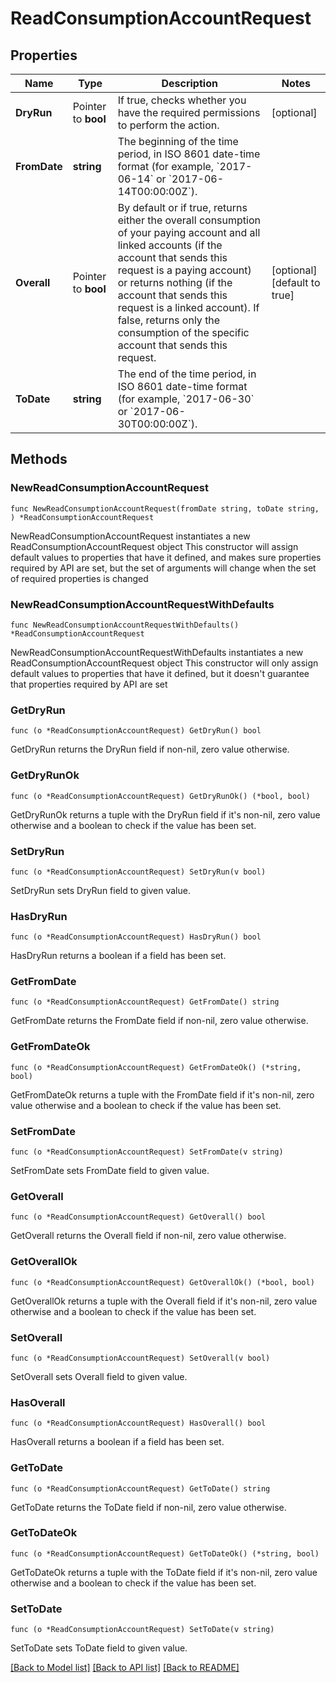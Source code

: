# ReadConsumptionAccountRequest

## Properties

Name | Type | Description | Notes
------------ | ------------- | ------------- | -------------
**DryRun** | Pointer to **bool** | If true, checks whether you have the required permissions to perform the action. | [optional] 
**FromDate** | **string** | The beginning of the time period, in ISO 8601 date-time format (for example, &#x60;2017-06-14&#x60; or &#x60;2017-06-14T00:00:00Z&#x60;). | 
**Overall** | Pointer to **bool** | By default or if true, returns either the overall consumption of your paying account and all linked accounts (if the account that sends this request is a paying account) or returns nothing (if the account that sends this request is a linked account). If false, returns only the consumption of the specific account that sends this request. | [optional] [default to true]
**ToDate** | **string** | The end of the time period, in ISO 8601 date-time format (for example, &#x60;2017-06-30&#x60; or &#x60;2017-06-30T00:00:00Z&#x60;). | 

## Methods

### NewReadConsumptionAccountRequest

`func NewReadConsumptionAccountRequest(fromDate string, toDate string, ) *ReadConsumptionAccountRequest`

NewReadConsumptionAccountRequest instantiates a new ReadConsumptionAccountRequest object
This constructor will assign default values to properties that have it defined,
and makes sure properties required by API are set, but the set of arguments
will change when the set of required properties is changed

### NewReadConsumptionAccountRequestWithDefaults

`func NewReadConsumptionAccountRequestWithDefaults() *ReadConsumptionAccountRequest`

NewReadConsumptionAccountRequestWithDefaults instantiates a new ReadConsumptionAccountRequest object
This constructor will only assign default values to properties that have it defined,
but it doesn't guarantee that properties required by API are set

### GetDryRun

`func (o *ReadConsumptionAccountRequest) GetDryRun() bool`

GetDryRun returns the DryRun field if non-nil, zero value otherwise.

### GetDryRunOk

`func (o *ReadConsumptionAccountRequest) GetDryRunOk() (*bool, bool)`

GetDryRunOk returns a tuple with the DryRun field if it's non-nil, zero value otherwise
and a boolean to check if the value has been set.

### SetDryRun

`func (o *ReadConsumptionAccountRequest) SetDryRun(v bool)`

SetDryRun sets DryRun field to given value.

### HasDryRun

`func (o *ReadConsumptionAccountRequest) HasDryRun() bool`

HasDryRun returns a boolean if a field has been set.

### GetFromDate

`func (o *ReadConsumptionAccountRequest) GetFromDate() string`

GetFromDate returns the FromDate field if non-nil, zero value otherwise.

### GetFromDateOk

`func (o *ReadConsumptionAccountRequest) GetFromDateOk() (*string, bool)`

GetFromDateOk returns a tuple with the FromDate field if it's non-nil, zero value otherwise
and a boolean to check if the value has been set.

### SetFromDate

`func (o *ReadConsumptionAccountRequest) SetFromDate(v string)`

SetFromDate sets FromDate field to given value.


### GetOverall

`func (o *ReadConsumptionAccountRequest) GetOverall() bool`

GetOverall returns the Overall field if non-nil, zero value otherwise.

### GetOverallOk

`func (o *ReadConsumptionAccountRequest) GetOverallOk() (*bool, bool)`

GetOverallOk returns a tuple with the Overall field if it's non-nil, zero value otherwise
and a boolean to check if the value has been set.

### SetOverall

`func (o *ReadConsumptionAccountRequest) SetOverall(v bool)`

SetOverall sets Overall field to given value.

### HasOverall

`func (o *ReadConsumptionAccountRequest) HasOverall() bool`

HasOverall returns a boolean if a field has been set.

### GetToDate

`func (o *ReadConsumptionAccountRequest) GetToDate() string`

GetToDate returns the ToDate field if non-nil, zero value otherwise.

### GetToDateOk

`func (o *ReadConsumptionAccountRequest) GetToDateOk() (*string, bool)`

GetToDateOk returns a tuple with the ToDate field if it's non-nil, zero value otherwise
and a boolean to check if the value has been set.

### SetToDate

`func (o *ReadConsumptionAccountRequest) SetToDate(v string)`

SetToDate sets ToDate field to given value.



[[Back to Model list]](../README.md#documentation-for-models) [[Back to API list]](../README.md#documentation-for-api-endpoints) [[Back to README]](../README.md)


